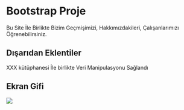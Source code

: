 <h1>Bootstrap Proje</h1>

Bu Site İle Birlikte Bizim Geçmişimizi, Hakkımızdakileri, Çalışanlarımızı Öğrenebilirsiniz.

<h2>Dışarıdan Eklentiler</h2>

XXX kütüphanesi İle birlikte Veri Manipulasyonu Sağlandı

<h2>Ekran Gifi</h2>

![](bootsgif.gif)
